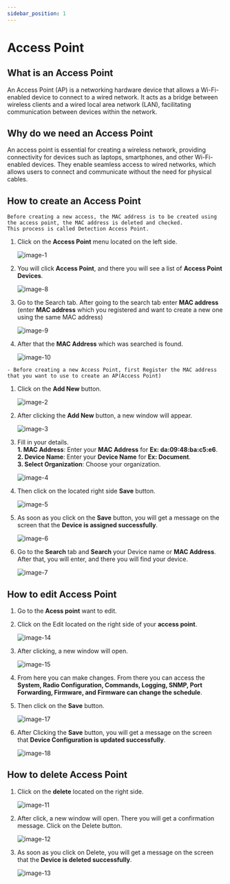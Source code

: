 ```yaml
---
sidebar_position: 1            
--- 
```


# Access Point           
## What is an Access Point  
An Access Point (AP) is a networking hardware device that allows a Wi-Fi-enabled device to connect to a wired network. It acts as a bridge between wireless clients and a wired local area network (LAN), facilitating communication between devices within the network.

## Why do we need an Access Point   
An access point is essential for creating a wireless network, providing connectivity for devices such as laptops, smartphones, and other Wi-Fi-enabled devices. They enable seamless access to wired networks, which allows users to connect and communicate without the need for physical cables.

## How to create an Access Point  
```
Before creating a new access, the MAC address is to be created using the access point, the MAC address is deleted and checked.
This process is called Detection Access Point.

```
1. Click on the **Access Point** menu located on the left side.

   ![image-1](./images/image-1.png)
2. You will click **Access Point**, and there you will see a list of **Access Point Devices**.

   ![image-8](./images/image-8.PNG)

3. Go to the Search tab. After going to the search tab enter **MAC address** (enter **MAC address** which you registered and want to create a new one using the same MAC address)

   ![image-9](./images/image-9.png)

4. After that the **MAC Address** which was searched is found.

   ![image-10](./images/image-10.png)

```
- Before creating a new Access Point, first Register the MAC address that you want to use to create an AP(Access Point)

```

1. Click on the **Add New** button. 

   ![image-2](./images/image-2.png)

2. After clicking the **Add New** button, a new window will appear.

   ![image-3](./images/image-3.PNG)

3. Fill in your details.            
   **1. MAC Address**: Enter your **MAC Address** for **Ex: da:09:48:ba:c5:e6**.        
   **2. Device Name**: Enter your **Device Name** for **Ex: Document**.           
   **3. Select Organization**: Choose your organization.       

   ![image-4](./images/image-4.png)

4. Then click on the located right side **Save** button.

   ![image-5](./images/image-5.png)

5. As soon as you click on the **Save** button, you will get a message on the screen that the **Device is assigned successfully**.

   ![image-6](./images/image-6.png)

6.  Go to the **Search** tab and **Search** your Device name or **MAC Address**. After that, you will enter, and there you will find your device.

    ![image-7](./images/image-7.png)

## How to edit Access Point  
1. Go to the **Acess point** want to edit.
2. Click on the Edit located on the right side of your **access point**.

   ![image-14](./images/image-14.png)

3. After clicking, a new window will open.

   ![image-15](./images/image-15.PNG)

4. From here you can make changes. From there you can access the **System, Radio Configuration, Commands,
Logging, SNMP, Port Forwarding, Firmware, and Firmware can change the schedule**. 

1. Then click on the **Save** button.

    ![image-17](./images/image-17.png)

2. After Clicking the **Save** button, you will get a message on the screen that **Device Configuration is updated successfully**.

    ![image-18](./images/image-18.png)
 

## How to delete Access Point  

1. Click on the **delete** located on the right side.

   ![image-11](./images/image-11.png)

2. After click, a new window will open. There you will get a confirmation message. Click on the Delete button. 

   ![image-12](./images/image-12.png)

3. As soon as you click on Delete, you will get a message on the screen that the **Device is deleted successfully**.  

   ![image-13](./images/image-13.png)   







   
